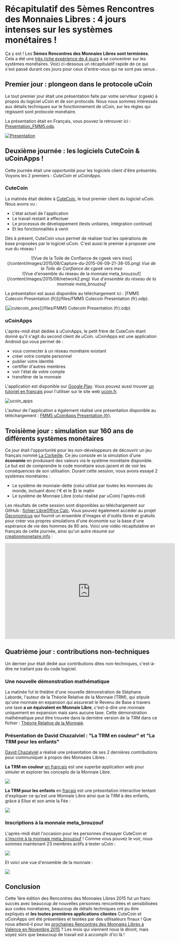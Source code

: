 # Récapitulatif des 5èmes Rencontres des Monnaies Libres : 4 jours intenses sur les systèmes monétaires !

Ça y est ! Les **5èmes Rencontres des Monnaies Libres sont terminées**. Cela a été une [très riche expérience de 4 jours](http://blog.ucoin.io/ucoin-at-the-5th-freedom-money-meeting/) à se concentrer sur les systèmes monétaires. Voici ci-dessous un récapitulatif rapide de ce qui s'est passé durant ces jours pour ceux d'entre-vous qui ne sont pas venus .
## Premier jour : plongeon dans le protocole uCoin

Le tout premier jour était une présentation faite par votre serviteur (cgeek) à propos du logiciel uCoin et de son protocole. Nous nous sommes intéressés aux détails techniques sur le fonctionnement de uCoin, sur les règles qui régissent sont protocole monétaire.

La présentation était en Français, vous pouvez la retrouver ici : [Presentation_FMM5.odp](/files/Presentation_FMM5.odp).

[![Presentation](/content/images/2015/08/fmm5_presentation.png)](/files/FMM5_Presentation_en.odp)

## Deuxième journée : les logiciels CuteCoin & uCoinApps !

Cette journée était une opportunité pour les logiciels client d'être présentés. Voyons les 2 premiers : *CuteCoin* et *uCoinApps*.
### CuteCoin

La matinée était dédiée à [CuteCoin](https://github.com/ucoin-io/cutecoin), le tout premier client du logiciel uCoin. Nous avons vu :

*   L'état actuel de l'application
*   Le travail restant à effectuer
*   Le processus de développement (tests unitaires, intégration continue)
*   Et les fonctionnalités à venir

Dès à présent, CuteCoin vous permet de réaliser tout les opérations de base proposées par le logiciel uCoin. C'est aussi le premier à proposer une vue du réseau !

<center> ![Vue de la Toile de Confiance de cgeek vers inso](/content/images/2015/08/Capture-du-2015-06-09-21-38-05.png)  <i>Vue de la Toile de Confiance de cgeek vers inso</i> </center> <center> ![Vue d'ensemble du réseau de la monnaie meta_brouzouf](/content/images/2015/08/network2.png)  <i>Vue d'ensemble du réseau de la monnaie meta_brouzouf</i> </center>

La présentation est aussi disponible au téléchargement ici : [FMM5 Cutecoin Presentation (fr)](/files/FMM5 Cutecoin Presentation \(fr\).odp).

[![cutecoin_pres](/content/images/2015/08/cutecoin_pres.png)](/files/FMM5 Cutecoin Presentation \(fr\).odp)

### uCoinApps

L'après-midi était dédiée à uCoinApps, le petit frère de CuteCoin étant donné qu'il s'agit du second client de uCoin. uCoinApps est une application Android qui vous permet de :

*   vous connecter à un réseau monétaire existant
*   créer votre compte personnel
*   publier votre identité
*   certifier d'autres membres
*   voir l'état de votre compte
*   transférer de la monnaie

L'application est disponible sur [Google Play](https://play.google.com/store/apps/details?id=io.ucoin.ucoin). Vous pouvez aussi trouver [un tutoriel en français](http://www.ucoin.fr/utiliser/ucoinapps-android/) pour l'utiliser sur le site web [ucoin.fr](http://ucoin.fr).

![ucoin_apps](/content/images/2015/08/account_ucoinapps.png)

L'auteur de l'application a également réalisé une présentation disponible au téléchargement : [FMM5 uCoinApps Presentation (fr)](/files/FMM5-uCoinApps-Presentation-fr.odp).
## Troisième jour : simulation sur 160 ans de différents systèmes monétaires

Ce jour était l'opportunité pour les non-développeurs de découvrir un jeu français nommé [La Corbeille](http://www.valeureux.org/blog/les-jeux/jeu-la-corbeille/). Ce jeu consiste en la simulation d'une **économie** en produisant des valeurs via le système monétaire disponible. Le but est de comprendre le code monétaire sous-jacent et de voir les conséquences de son utilisation. Durant cette session, nous avons essayé 2 systèmes monétaires :

*   Le système de monnaie-dette (celui utilisé par toutes les monnaies du     monde, incluant donc l'€ et le $) le matin
*   Le système de Monnaie Libre (celui réalisé par uCoin) l'après-midi

Les résultats de cette session sont disponibles au téléchargement sur GitHub : [fichier LibreOffice Calc](https://github.com/galuel/Geconomicus/raw/master/Exemple_de_suivi_tableur.ods).
Vous pouvez également accéder au projet [Ğeconomicus](https://github.com/galuel/Geconomicus) qui fournit un ensemble d'images et d'outils libres et gratuits pour créer vos propres simulations d'une économie sur la base d'une espérance de vie des hommes de 80 ans. Voici une vidéo récapitulative en français de cette journée, ainsi qu'un autre résumé sur [creationmonetaire.info](http://www.creationmonetaire.info/2015/06/video-geconomicus-la-corbeille-aux-5emes-rencontres-des-monnaies-libres.html) :

<iframe width="560" height="315" src="https://www.youtube.com/embed/LdHFPcyjKQA?list=PL0UDqLtXevvHY5rAyFtql5931VqYyRaoK" frameborder="0" allowfullscreen></iframe>

## Quatrième jour : contributions non-techniques

Un dernier jour était dédié aux contributions dites non-techniques, c'est-à-dire ne traitant pas du code logiciel.
### Une nouvelle démonstration mathématique

La matinée fut le théâtre d'une nouvelle démonstration de Stéphane Laborde, l'auteur de la Théorie Relative de la Monnaie (TRM), qui stipule qu'une monnaie en expansion qui assurerait le Revenu de Base à travers une taxe **a un équivalent en Monnaie Libre**, c'est-à-dire une monnaie uniquement en expansion mais sans aucune taxe. Cette démonstration mathématique peut être trouvée dans la dernière version de la TRM dans ce fichier : [Théorie Relative de la Monnaie](http://trm.creationmonetaire.info/TheorieRelativedelaMonnaie.pdf).
### Présentation de David Chazalviel : "La TRM en couleur" et "La TRM pour les enfants"

[David Chazalviel](http://cuckooland.free.fr/index.html) a réalisé une présentation de ses 2 dernières contributions pour communiquer à propos des Monnaies Libres :

**La TRM en couleur** [en français](http://cuckooland.free.fr/LaTrmEnCouleur.html) est une superbe application web pour simuler et explorer les concepts de la Monnaie Libre.

![](/content/images/2015/08/rtm_in_color-1024x664.png)

**La TRM pour les enfants** en [fraçais](http://cuckooland.free.fr/LaTrmPourLesEnfants.html) est une présentation interactive tentant d'expliquer ce qu'est une Monnaie Libre ainsi que la TRM à des enfants, grâce à Elise et son amie la Fée :

![](/content/images/2015/08/rtm_for_the_kids.png)

### Inscriptions à la monnaie meta_brouzouf

L'après-midi était l'occasion pour les personnes d'essayer CuteCoin et [s'inscrire à la monnaie meta_brouzouf](http://forum.ucoin.io/t/subscribing-to-meta-brouzouf-testing-currency) ! Comme vous pouvez le voir, nous sommes maintenant 23 membres actifs à tester uCoin :

![](/content/images/2015/08/wot_fmm5.png)

Et voici une vue d'ensemble de la monnaie :

![](/content/images/2015/08/metab_fmm5.png)

## Conclusion

Cette 1ère édition des Rencontres des Monnaies Libres 2015 fut un franc succès avec beaucoup de nouvelles personnes rencontrées et sensibilisées aux codes monétaires, beaucoup de détails techniques ont pu être expliqués et **les toutes premières applications clientes** CuteCoin et uCoinApps ont été présentées et testées par des utilisateurs finaux ! Que nous attend-il pour les [prochaines Rencontres des Monnaies Libres à Valence en Novembre 2015](https://www.google.fr/maps/place/Valence/@44.8679005,4.9135516,11z/data=!4m2!3m1!1s0x47f55799c63221c7:0x408ab2ae4bfb580) ? Les mois qui viennent nous le diront, mais soyez sûrs que beaucoup de travail est à accomplir d'ici là ! 
